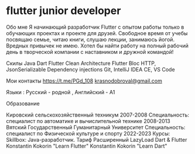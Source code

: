 # flutter junior developer



Обо мне
Я начинающий  разработчик Flutter с опытом работы только в обучающих
проектах и проекте для друзей.  Свободное время от учебы посвящаю семье, читаю книги, слушаю лекции, занимаюсь йогой.  Вредных привычек не имею. 
Хотел бы найти работу на полный рабочий день в творческой компании с наставником и дружной командой!

Скилы
Java
Dart
Flutter
Clean Architecture
Flutter Bloc
HTTP, JsonSerializable
Dependency injections
Git, IntelliJ IDEA CE, VS Code

Мои контакты
https://t.me/PGd_108
krasnodobroval@gmail.com

Языки : Русский - родной , Английский - A1 

Образование

Кировский	сельскохозяйственный техникум
2007-2008
Специальность: специалист по автоматике и вычислительной технике
2008-2013
Вятский Государственный Гуманитарный Университет
Специальность: специалист по Физической культуре и спорту
2022-2023
Курсы:
Skillbox: Java-разработчик. Тариф Расширенный
LazyLoad Dart & Flutter
Konstantin Kokorin "Learn Flutter"
Konstantin Kokorin "Learn Dart"
